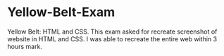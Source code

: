 # Yellow-Belt-Exam
Yellow Belt: HTML and CSS. This exam asked for recreate screenshot of website in HTML and CSS. I was able to recreate the entire web within 3 hours mark.
